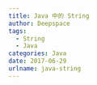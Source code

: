 ```yaml
---
title: Java 中的 String
author: Deepspace
tags:
  - String
  - Java
categories: Java
date: 2017-06-29
urlname: java-string
---
```


